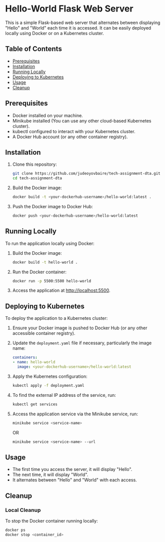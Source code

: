# Hello-World Flask Web Server

This is a simple Flask-based web server that alternates between displaying "Hello" and "World" each time it is accessed. It can be easily deployed locally using Docker or on a Kubernetes cluster.

## Table of Contents

- [Prerequisites](#prerequisites)
- [Installation](#installation)
- [Running Locally](#running-locally)
- [Deploying to Kubernetes](#deploying-to-kubernetes)
- [Usage](#usage)
- [Cleanup](#cleanup)

## Prerequisites

- Docker installed on your machine.
- Minikube installed (You can use any other cloud-based Kubernetes cluster).
- kubectl configured to interact with your Kubernetes cluster.
- A Docker Hub account (or any other container registry).

## Installation

1. Clone this repository:

    ```bash
    git clone https://github.com/judeoyovbaire/tech-assignment-dta.git
    cd tech-assignment-dta
    ```

2. Build the Docker image:

    ```bash
    docker build -t <your-dockerhub-username>/hello-world:latest .
    ```

3. Push the Docker image to Docker Hub:

    ```bash
    docker push <your-dockerhub-username>/hello-world:latest
    ```

## Running Locally

To run the application locally using Docker:

1. Build the Docker image:

    ```bash
    docker build -t hello-world .
    ```

2. Run the Docker container:

    ```bash
    docker run -p 5500:5500 hello-world
    ```

3. Access the application at [http://localhost:5500](http://localhost:5500).

## Deploying to Kubernetes

To deploy the application to a Kubernetes cluster:

1. Ensure your Docker image is pushed to Docker Hub (or any other accessible container registry).

2. Update the `deployment.yaml` file if necessary, particularly the image name:

    ```yaml
    containers:
    - name: hello-world
      image: <your-dockerhub-username>/hello-world:latest
    ```

3. Apply the Kubernetes configuration:

    ```bash
    kubectl apply -f deployment.yaml
    ```

4. To find the external IP address of the service, run:

    ```bash
    kubectl get services
    ```

5. Access the application service via the Minikube service, run:

    ```bash
    minikube service <service-name>
    ```
   OR
    ```bash
    minikube service <service-name> --url
    ```

## Usage

- The first time you access the server, it will display "Hello".
- The next time, it will display "World".
- It alternates between "Hello" and "World" with each access.

## Cleanup

### Local Cleanup

To stop the Docker container running locally:

```bash
docker ps
docker stop <container_id>
